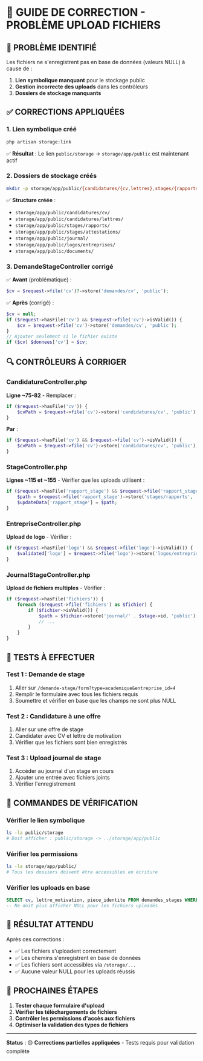 # 🔧 GUIDE DE CORRECTION - PROBLÈME UPLOAD FICHIERS

## 🚨 **PROBLÈME IDENTIFIÉ**
Les fichiers ne s'enregistrent pas en base de données (valeurs NULL) à cause de :
1. **Lien symbolique manquant** pour le stockage public
2. **Gestion incorrecte des uploads** dans les contrôleurs
3. **Dossiers de stockage manquants**

## ✅ **CORRECTIONS APPLIQUÉES**

### 1. **Lien symbolique créé**
```bash
php artisan storage:link
```
✅ **Résultat** : Le lien `public/storage` → `storage/app/public` est maintenant actif

### 2. **Dossiers de stockage créés**
```bash
mkdir -p storage/app/public/{candidatures/{cv,lettres},stages/{rapports,attestations},journal,logos/entreprises,documents}
```
✅ **Structure créée** :
- `storage/app/public/candidatures/cv/`
- `storage/app/public/candidatures/lettres/`
- `storage/app/public/stages/rapports/`
- `storage/app/public/stages/attestations/`
- `storage/app/public/journal/`
- `storage/app/public/logos/entreprises/`
- `storage/app/public/documents/`

### 3. **DemandeStageController corrigé**
✅ **Avant** (problématique) :
```php
$cv = $request->file('cv')?->store('demandes/cv', 'public');
```

✅ **Après** (corrigé) :
```php
$cv = null;
if ($request->hasFile('cv') && $request->file('cv')->isValid()) {
    $cv = $request->file('cv')->store('demandes/cv', 'public');
}
// Ajouter seulement si le fichier existe
if ($cv) $donnees['cv'] = $cv;
```

## 🔍 **CONTRÔLEURS À CORRIGER**

### **CandidatureController.php**
**Ligne ~75-82** - Remplacer :
```php
if ($request->hasFile('cv')) {
    $cvPath = $request->file('cv')->store('candidatures/cv', 'public');
}
```
**Par** :
```php
if ($request->hasFile('cv') && $request->file('cv')->isValid()) {
    $cvPath = $request->file('cv')->store('candidatures/cv', 'public');
}
```

### **StageController.php**
**Lignes ~115 et ~155** - Vérifier que les uploads utilisent :
```php
if ($request->hasFile('rapport_stage') && $request->file('rapport_stage')->isValid()) {
    $path = $request->file('rapport_stage')->store('stages/rapports', 'public');
    $updateData['rapport_stage'] = $path;
}
```

### **EntrepriseController.php**
**Upload de logo** - Vérifier :
```php
if ($request->hasFile('logo') && $request->file('logo')->isValid()) {
    $validated['logo'] = $request->file('logo')->store('logos/entreprises', 'public');
}
```

### **JournalStageController.php**
**Upload de fichiers multiples** - Vérifier :
```php
if ($request->hasFile('fichiers')) {
    foreach ($request->file('fichiers') as $fichier) {
        if ($fichier->isValid()) {
            $path = $fichier->store('journal/' . $stage->id, 'public');
            // ...
        }
    }
}
```

## 🧪 **TESTS À EFFECTUER**

### **Test 1 : Demande de stage**
1. Aller sur `/demande-stage/form?type=academique&entreprise_id=4`
2. Remplir le formulaire avec tous les fichiers requis
3. Soumettre et vérifier en base que les champs ne sont plus NULL

### **Test 2 : Candidature à une offre**
1. Aller sur une offre de stage
2. Candidater avec CV et lettre de motivation
3. Vérifier que les fichiers sont bien enregistrés

### **Test 3 : Upload journal de stage**
1. Accéder au journal d'un stage en cours
2. Ajouter une entrée avec fichiers joints
3. Vérifier l'enregistrement

## 🔧 **COMMANDES DE VÉRIFICATION**

### **Vérifier le lien symbolique**
```bash
ls -la public/storage
# Doit afficher : public/storage -> ../storage/app/public
```

### **Vérifier les permissions**
```bash
ls -la storage/app/public/
# Tous les dossiers doivent être accessibles en écriture
```

### **Vérifier les uploads en base**
```sql
SELECT cv, lettre_motivation, piece_identite FROM demandes_stages WHERE id = 1;
-- Ne doit plus afficher NULL pour les fichiers uploadés
```

## 🚀 **RÉSULTAT ATTENDU**

Après ces corrections :
- ✅ Les fichiers s'uploadent correctement
- ✅ Les chemins s'enregistrent en base de données
- ✅ Les fichiers sont accessibles via `/storage/...`
- ✅ Aucune valeur NULL pour les uploads réussis

## 🔄 **PROCHAINES ÉTAPES**

1. **Tester chaque formulaire d'upload**
2. **Vérifier les téléchargements de fichiers**
3. **Contrôler les permissions d'accès aux fichiers**
4. **Optimiser la validation des types de fichiers**

---

**Status** : 🟡 **Corrections partielles appliquées** - Tests requis pour validation complète
